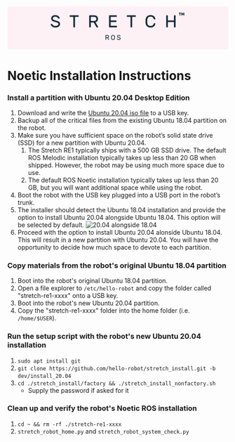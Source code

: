 ![](./images/banner.png)

# Noetic Installation Instructions

### Install a partition with Ubuntu 20.04 Desktop Edition
1. Download and write the [Ubuntu 20.04 iso file](https://releases.ubuntu.com/20.04/ubuntu-20.04.2.0-desktop-amd64.iso) to a USB key.
2. Backup all of the critical files from the existing Ubuntu 18.04 partition on the robot.
3. Make sure you have sufficient space on the robot’s solid state drive (SSD) for a new partition with Ubuntu 20.04. 
    1. The Stretch RE1 typically ships with a 500 GB SSD drive. The default ROS Melodic installation typically takes up less than 20 GB when shipped. However, the robot may be using much more space due to use. 
    2. The default ROS Noetic installation typically takes up less than 20 GB, but you will want additional space while using the robot.
4. Boot the robot with the USB key plugged into a USB port in the robot’s trunk.
5. The installer should detect the Ubuntu 18.04 installation and provide the option to install Ubuntu 20.04 alongside Ubuntu 18.04. This option will be selected by default. ![20.04 alongside 18.04](./images/ubuntu_installation_1.jpg)
6. Proceed with the option to install Ubuntu 20.04 alonside Ubuntu 18.04. This will result in a new partition with Ubuntu 20.04. You will have the opportunity to decide how much space to devote to each partition. 

### Copy materials from the robot's original Ubuntu 18.04 partition
1. Boot into the robot's original Ubuntu 18.04 partition.
2. Open a file explorer to `/etc/hello-robot` and copy the folder called "stretch-re1-xxxx" onto a USB key.
3. Boot into the robot's new Ubuntu 20.04 partition.
4. Copy the "stretch-re1-xxxx" folder into the home folder (i.e. `/home/$USER`).

### Run the setup script with the robot's new Ubuntu 20.04 installation
1. `sudo apt install git`
2. `git clone https://github.com/hello-robot/stretch_install.git -b dev/install_20.04`
3. `cd ./stretch_install/factory && ./stretch_install_nonfactory.sh`
    - Supply the password if asked for it

### Clean up and verify the robot's Noetic ROS installation
1. `cd ~ && rm -rf ./stretch-re1-xxxx`
2. `stretch_robot_home.py` and `stretch_robot_system_check.py`

